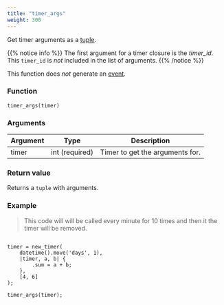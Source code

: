 ```yaml
---
title: "timer_args"
weight: 300
---
```


Get timer arguments as a [tuple](../../data-types/tuple).

{{% notice info %}}
The first argument for a timer closure is the *timer_id*. This `timer_id` is *not* included
in the list of arguments.
{{% /notice %}}

This function does *not* generate an [event](../../overview/events).

### Function

`timer_args(timer)`

### Arguments

Argument | Type | Description
-------- | ---- | -----------
timer | int (required) | Timer to get the arguments for.

### Return value

Returns a `tuple` with arguments.

### Example

> This code will will be called every minute for 10 times and then it the timer will be removed.

```thingsdb,should_pass

timer = new_timer(
    datetime().move('days', 1),
    |timer, a, b| {
        .sum = a + b;
    },
    [4, 6]
);

timer_args(timer);
```
